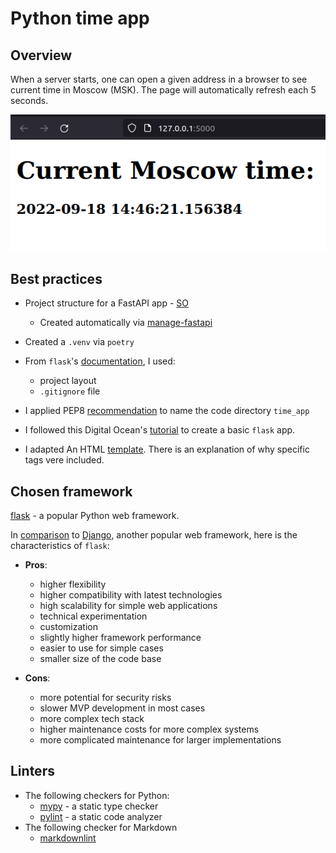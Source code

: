 # Python time app

## Overview

When a server starts, one can open a given address in a browser to see current time in Moscow (MSK). The page will automatically refresh each 5 seconds.

![demo](README/demo.png)

## Best practices

- Project structure for a FastAPI app - [SO](https://stackoverflow.com/a/64987404)
  - Created automatically via [manage-fastapi](https://github.com/ycd/manage-fastapi)

- Created a `.venv` via `poetry`

- From `flask`'s [documentation](https://flask.palletsprojects.com/en/2.2.x/tutorial/layout/), I used:
  - project layout
  - `.gitignore` file

- I applied PEP8 [recommendation](https://peps.python.org/pep-0008/#package-and-module-names) to name the code directory `time_app`

- I followed this Digital Ocean's [tutorial](https://www.digitalocean.com/community/tutorials/how-to-make-a-web-application-using-flask-in-python-3#step-3-using-html-templates) to create a basic `flask` app.

- I adapted An HTML [template](https://www.freecodecamp.org/news/html-starter-template-a-basic-html5-boilerplate-for-index-html/). There is an explanation of why specific tags vere included.

## Chosen framework
  
[flask](https://github.com/pallets/flask) - a popular Python web framework.

In [comparison](https://www.stxnext.com/blog/flask-vs-django-comparison/) to [Django](https://github.com/django/django), another popular web framework, here is the characteristics of `flask`:

- **Pros**:
  - higher flexibility
  - higher compatibility with latest technologies
  - high scalability for simple web applications
  - technical experimentation
  - customization
  - slightly higher framework performance
  - easier to use for simple cases
  - smaller size of the code base

- **Cons**:
  - more potential for security risks
  - slower MVP development in most cases
  - more complex tech stack
  - higher maintenance costs for more complex systems
  - more complicated maintenance for larger implementations

## Linters

- The following checkers for Python:
  - [mypy](https://github.com/python/mypy) - a static type checker
  - [pylint](https://github.com/PyCQA/pylint) - a static code analyzer
- The following checker for Markdown
  - [markdownlint](https://github.com/DavidAnson/markdownlint)
